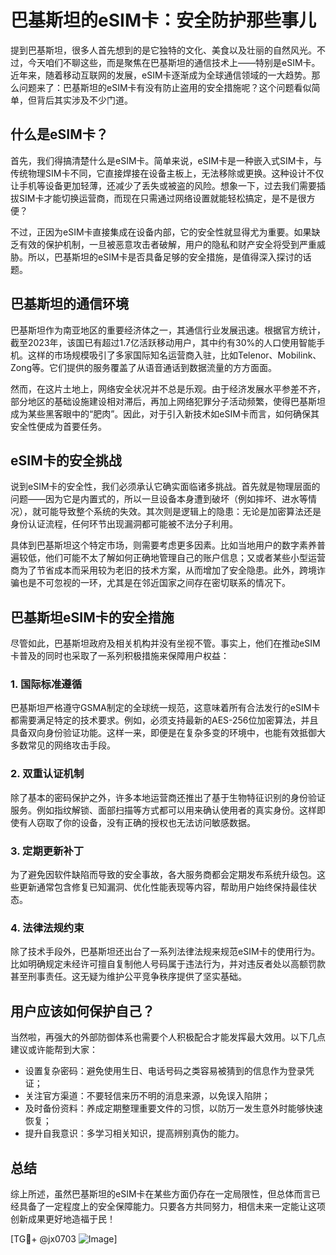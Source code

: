 # 巴基斯坦的eSIM卡：安全防护那些事儿

提到巴基斯坦，很多人首先想到的是它独特的文化、美食以及壮丽的自然风光。不过，今天咱们不聊这些，而是聚焦在巴基斯坦的通信技术上——特别是eSIM卡。近年来，随着移动互联网的发展，eSIM卡逐渐成为全球通信领域的一大趋势。那么问题来了：巴基斯坦的eSIM卡有没有防止盗用的安全措施呢？这个问题看似简单，但背后其实涉及不少门道。

## 什么是eSIM卡？

首先，我们得搞清楚什么是eSIM卡。简单来说，eSIM卡是一种嵌入式SIM卡，与传统物理SIM卡不同，它直接焊接在设备主板上，无法移除或更换。这种设计不仅让手机等设备更加轻薄，还减少了丢失或被盗的风险。想象一下，过去我们需要插拔SIM卡才能切换运营商，而现在只需通过网络设置就能轻松搞定，是不是很方便？

不过，正因为eSIM卡直接集成在设备内部，它的安全性就显得尤为重要。如果缺乏有效的保护机制，一旦被恶意攻击者破解，用户的隐私和财产安全将受到严重威胁。所以，巴基斯坦的eSIM卡是否具备足够的安全措施，是值得深入探讨的话题。

## 巴基斯坦的通信环境

巴基斯坦作为南亚地区的重要经济体之一，其通信行业发展迅速。根据官方统计，截至2023年，该国已有超过1.7亿活跃移动用户，其中约有30%的人口使用智能手机。这样的市场规模吸引了多家国际知名运营商入驻，比如Telenor、Mobilink、Zong等。它们提供的服务覆盖了从语音通话到数据流量的方方面面。

然而，在这片土地上，网络安全状况并不总是乐观。由于经济发展水平参差不齐，部分地区的基础设施建设相对滞后，再加上网络犯罪分子活动频繁，使得巴基斯坦成为某些黑客眼中的“肥肉”。因此，对于引入新技术如eSIM卡而言，如何确保其安全性便成为首要任务。

## eSIM卡的安全挑战

说到eSIM卡的安全性，我们必须承认它确实面临诸多挑战。首先就是物理层面的问题——因为它是内置式的，所以一旦设备本身遭到破坏（例如摔坏、进水等情况），就可能导致整个系统的失效。其次则是逻辑上的隐患：无论是加密算法还是身份认证流程，任何环节出现漏洞都可能被不法分子利用。

具体到巴基斯坦这个特定市场，则需要考虑更多因素。比如当地用户的数字素养普遍较低，他们可能不太了解如何正确地管理自己的账户信息；又或者某些小型运营商为了节省成本而采用较为老旧的技术方案，从而增加了安全隐患。此外，跨境诈骗也是不可忽视的一环，尤其是在邻近国家之间存在密切联系的情况下。

## 巴基斯坦eSIM卡的安全措施

尽管如此，巴基斯坦政府及相关机构并没有坐视不管。事实上，他们在推动eSIM卡普及的同时也采取了一系列积极措施来保障用户权益：

### 1. 国际标准遵循
巴基斯坦严格遵守GSMA制定的全球统一规范，这意味着所有合法发行的eSIM卡都需要满足特定的技术要求。例如，必须支持最新的AES-256位加密算法，并且具备双向身份验证功能。这样一来，即便是在复杂多变的环境中，也能有效抵御大多数常见的网络攻击手段。

### 2. 双重认证机制
除了基本的密码保护之外，许多本地运营商还推出了基于生物特征识别的身份验证服务。例如指纹解锁、面部扫描等方式都可以用来确认使用者的真实身份。这样即使有人窃取了你的设备，没有正确的授权也无法访问敏感数据。

### 3. 定期更新补丁
为了避免因软件缺陷而导致的安全事故，各大服务商都会定期发布系统升级包。这些更新通常包含修复已知漏洞、优化性能表现等内容，帮助用户始终保持最佳状态。

### 4. 法律法规约束
除了技术手段外，巴基斯坦还出台了一系列法律法规来规范eSIM卡的使用行为。比如明确规定未经许可擅自复制他人号码属于违法行为，并对违反者处以高额罚款甚至刑事责任。这无疑为维护公平竞争秩序提供了坚实基础。

## 用户应该如何保护自己？

当然啦，再强大的外部防御体系也需要个人积极配合才能发挥最大效用。以下几点建议或许能帮到大家：

- 设置复杂密码：避免使用生日、电话号码之类容易被猜到的信息作为登录凭证；
- 关注官方渠道：不要轻信来历不明的消息来源，以免误入陷阱；
- 及时备份资料：养成定期整理重要文件的习惯，以防万一发生意外时能够快速恢复；
- 提升自我意识：多学习相关知识，提高辨别真伪的能力。

## 总结

综上所述，虽然巴基斯坦的eSIM卡在某些方面仍存在一定局限性，但总体而言已经具备了一定程度上的安全保障能力。只要各方共同努力，相信未来一定能让这项创新成果更好地造福于民！

[TG💪+ @jx0703 ![Image](https://github.com/user-attachments/assets/dbca1d08-cadb-493c-b0ec-ad6f7a83f270)]